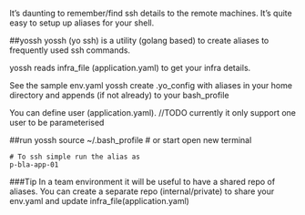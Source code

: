 It’s daunting to remember/find ssh details to the remote machines.
It’s quite easy to setup up aliases for your shell.

##yossh
yossh (yo ssh) is a utility (golang based) to create aliases to frequently used ssh commands.

yossh reads infra_file (application.yaml) to get your infra details.

See the sample env.yaml
yossh create .yo_config with aliases in your home directory and appends (if not already) to your bash_profile

You can define user (application.yaml).
//TODO currently it only support one user to be parameterised

##run
    yossh
    source ~/.bash_profile # or start open new terminal
    
    # To ssh simple run the alias as
    p-bla-app-01
    
###Tip
In a team environment it will be useful to have a shared repo of aliases.
You can create a separate repo (internal/private) to share your env.yaml and update infra_file(application.yaml)
